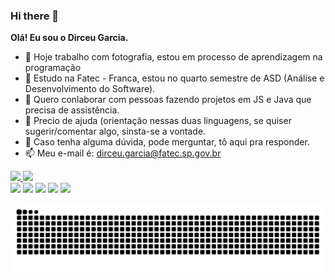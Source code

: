 ### Hi there 👋

<!--
**Dirceug/Dirceug** is a ✨ _special_ ✨ repository because its `README.md` (this file) appears on your GitHub profile.

Here are some ideas to get you started:

- 🔭 I’m currently working on ...
- 🌱 I’m currently learning ...
- 👯 I’m looking to collaborate on ...
- 🤔 I’m looking for help with ...
- 💬 Ask me about ...
- 📫 How to reach me: ...
- 😄 Pronouns: ...
- ⚡ Fun fact: ...
-->

<strong>Olá! Eu sou o Dirceu Garcia.</strong>

- 🔭 Hoje trabalho com fotografia, estou em processo de aprendizagem na programação
- 🌱 Estudo na Fatec - Franca, estou no quarto semestre de ASD (Análise e Desenvolvimento do Software).
- 👯 Quero conlaborar com pessoas fazendo projetos em JS e Java que precisa de assistência.
- 🤔 Precio de ajuda (orientação nessas duas linguagens, se quiser sugerir/comentar algo, sinsta-se a vontade.
- 💬 Caso tenha alguma dúvida, pode merguntar, tô aqui pra responder.
- 📫 Meu e-mail é: dirceu.garcia@fatec.sp.gov.br

 <div>
  <a href="https://github.com/dirceug">
  <img height="170em" src="https://github-readme-stats.vercel.app/api?username=dirceug&show_icons=true&theme=dracula&include_all_commits=true&count_private=true"/>
  <img height="170em" src="https://github-readme-stats.vercel.app/api/top-langs/?username=dirceug&layout=compact&langs_count=7&theme=dracula"/>
</div>
  
<div> 
  <a href="https://instagram.com/dirceu.garcia" target="_blank"><img src="https://img.shields.io/badge/-Instagram-%23E4405F?style=for-the-badge&logo=instagram&logoColor=white" target="_blank"></a>
 <a href="https://discord.gg/8Q4GT4PS" target="_blank"><img src="https://img.shields.io/badge/Discord-7289DA?style=for-the-badge&logo=discord&logoColor=white" target="_blank"></a> 
  <a href = "mailto:dirceu.garcia@gmail.com"><img src="https://img.shields.io/badge/-Gmail-%23333?style=for-the-badge&logo=gmail&logoColor=white" target="_blank"></a>
  <a href="https://www.linkedin.com/in/dirceu-garcia-451197105" target="_blank"><img src="https://img.shields.io/badge/-LinkedIn-%230077B5?style=for-the-badge&logo=linkedin&logoColor=white" target="_blank"></a> 
  <a href="https://api.whatsapp.com/send?phone=5516992347374" target="_blank"> <img src="https://img.shields.io/badge/WhatsApp-25D366?style=for-the-badge&logo=whatsapp&logoColor=white" target="_blank"></a>
 
![Snake animation](https://github.com/Dirceug/Dirceug/blob/output/github-contribution-grid-snake.svg)
 
</div>
 
<!--
<div>
 <strong>
  Meus princiapis porjetos:
 </strong>
  
 <strong>
  Francakut:
 </strong>
 <img src ="https://www.instagram.com/p/CRfYQLGH6BwUijllv_vnFYgoMOmMPNVhWb5NWM0/?utm_medium=copy_link">
</div)
-->
